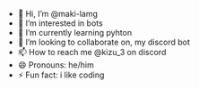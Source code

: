 - 👋 Hi, I’m @maki-lamg
- 👀 I’m interested in bots
- 🌱 I’m currently learning pyhton
- 💞️ I’m looking to collaborate on, my discord bot
- 📫 How to reach me @kizu_3 on discord
- 😄 Pronouns: he/him
- ⚡ Fun fact: i like coding

<!---
maki-lamg/maki-lamg is a ✨ special ✨ repository because its `README.md` (this file) appears on your GitHub profile.
You can click the Preview link to take a look at your changes.
--->
